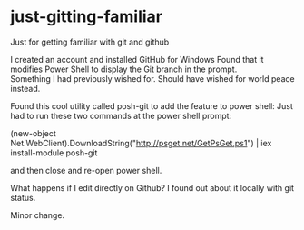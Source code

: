 just-gitting-familiar
=====================

Just for getting familiar with git and github

I created an account and installed GitHub for Windows
Found that it modifies Power Shell to display the Git branch in the prompt.  
Something I had previously wished for.  Should have wished for world peace instead.

Found this cool utility called posh-git to add the feature to power shell:
Just had to run these two commands at the power shell prompt:

  (new-object Net.WebClient).DownloadString("http://psget.net/GetPsGet.ps1") | iex
  install-module posh-git

and then close and re-open power shell.

What happens if I edit directly on Github?  I found out about it locally with git status.

Minor change.
